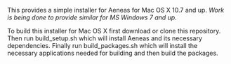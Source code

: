 This provides a simple installer for Aeneas for Mac OS X 10.7 and up.
_Work is being done to provide similar for MS Windows 7 and up._

To build this installer for Mac OS X first download or clone this repository.
Then run build_setup.sh which will install Aeneas and its necessary dependencies.
Finally run build_packages.sh which will install the necessary applications needed for building and then build the packages.

